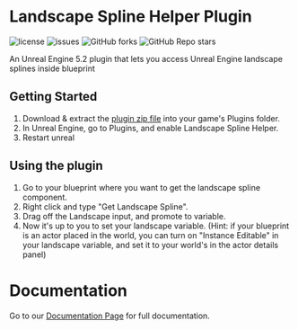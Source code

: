 # Landscape Spline Helper Plugin

![license](https://img.shields.io/github/license/arbitrarygames/LandscapeSplineHelper) ![issues](https://img.shields.io/github/issues/arbitrarygames/LandscapeSplineHelper)  ![GitHub forks](https://img.shields.io/github/forks/arbitrarygames/LandscapeSplineHelper) ![GitHub Repo stars](https://img.shields.io/github/stars/arbitrarygames/LandscapeSplineHelper)



An Unreal Engine 5.2 plugin that lets you access Unreal Engine landscape splines inside blueprint

## Getting Started
1. Download & extract the [plugin zip file](https://github.com/arbitrarygames/LandscapeSplineHelper/releases) into your game's Plugins folder.
2. In Unreal Engine, go to Plugins, and enable Landscape Spline Helper.
3. Restart unreal

## Using the plugin
1. Go to your blueprint where you want to get the landscape spline component. 
2. Right click and type "Get Landscape Spline".
3. Drag off the Landscape input, and promote to variable.
4. Now it's up to you to set your landscape variable. (Hint: if your blueprint is an actor placed in the world, you can turn on "Instance Editable" in your landscape variable, and set it to your world's in the actor details panel)

# Documentation
Go to our [Documentation Page](https://github.com/arbitrarygames/LandscapeSplineHelper/wiki/Documentation) for full documentation.

